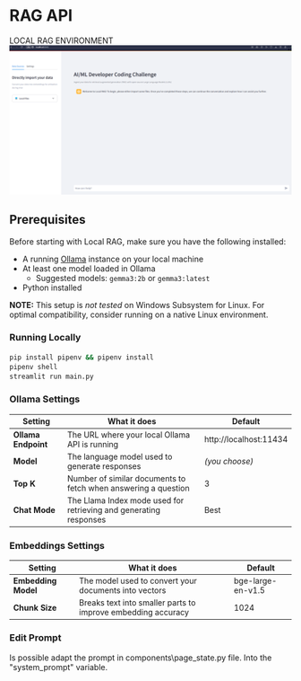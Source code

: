 # RAG API

LOCAL RAG ENVIRONMENT
![RAG API Architecture](image.png)
## Prerequisites

Before starting with Local RAG, make sure you have the following installed:

- A running [Ollama](https://github.com/ollama/ollama/) instance on your local machine
- At least one model loaded in Ollama  
    - Suggested models: `gemma3:2b` or `gemma3:latest`
- Python installed

**NOTE:** This setup is *not tested* on Windows Subsystem for Linux. For optimal compatibility, consider running on a native Linux environment.

### Running Locally
```bash
pip install pipenv && pipenv install
pipenv shell
streamlit run main.py
```

### Ollama Settings

| Setting           | What it does                                                            | Default                   |
|-------------------|-------------------------------------------------------------------------|---------------------------|
| **Ollama Endpoint** | The URL where your local Ollama API is running                        | http://localhost:11434    |
| **Model**         | The language model used to generate responses                          | *(you choose)*            |
| **Top K**         | Number of similar documents to fetch when answering a question         | 3                         |
| **Chat Mode**     | The Llama Index mode used for retrieving and generating responses      | Best                      |

###  Embeddings Settings

| Setting             | What it does                                                           | Default             |
|---------------------|------------------------------------------------------------------------|---------------------|
| **Embedding Model** | The model used to convert your documents into vectors                  | bge-large-en-v1.5   |
| **Chunk Size**      | Breaks text into smaller parts to improve embedding accuracy           | 1024                |



### Edit Prompt
Is possible adapt the prompt in components\page_state.py file. Into the "system_prompt" variable.